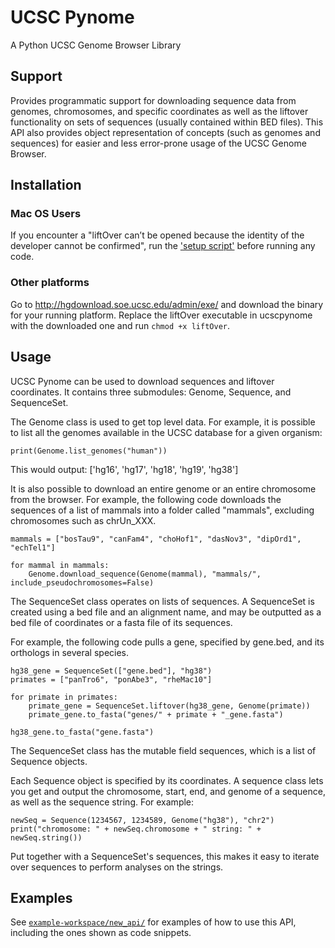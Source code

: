 # UCSC Pynome

 A Python UCSC Genome Browser Library
 
## Support
 
 Provides programmatic support for downloading sequence data from genomes, chromosomes, and specific coordinates as well as the liftover functionality on sets of sequences (usually contained within BED files). This API also provides object representation of concepts (such as genomes and sequences) for easier and less error-prone usage of the UCSC Genome Browser.
 
## Installation
 
### Mac OS Users
If you encounter a "liftOver can’t be opened because the identity of the developer cannot be confirmed", run the ['setup script'](/ucscpynome/setup.sh) before running any code.

### Other platforms
Go to http://hgdownload.soe.ucsc.edu/admin/exe/ and download the binary for your running platform. Replace the liftOver executable in ucscpynome with the downloaded one and run `chmod +x liftOver`.

## Usage

UCSC Pynome can be used to download sequences and liftover coordinates. It contains three submodules: Genome, Sequence, and SequenceSet.

The Genome class is used to get top level data. For example, it is possible to list all the genomes available in the UCSC database for a given organism:

```
print(Genome.list_genomes("human"))
```

This would output: ['hg16', 'hg17', 'hg18', 'hg19', 'hg38']

It is also possible to download an entire genome or an entire chromosome from the browser. For example, the following code downloads the sequences of a list of mammals into a folder called "mammals", excluding chromosomes such as chrUn_XXX.

```
mammals = ["bosTau9", "canFam4", "choHof1", "dasNov3", "dipOrd1", "echTel1"]

for mammal in mammals:
    Genome.download_sequence(Genome(mammal), "mammals/", include_pseudochromosomes=False)
```

The SequenceSet class operates on lists of sequences. A SequenceSet is created using a bed file and an alignment name, and may be outputted as a bed file of coordinates or a fasta file of its sequences.

For example, the following code pulls a gene, specified by gene.bed, and its orthologs in several species.

```
hg38_gene = SequenceSet(["gene.bed"], "hg38")
primates = ["panTro6", "ponAbe3", "rheMac10"]

for primate in primates:
    primate_gene = SequenceSet.liftover(hg38_gene, Genome(primate))
    primate_gene.to_fasta("genes/" + primate + "_gene.fasta")

hg38_gene.to_fasta("gene.fasta")
```

The SequenceSet class has the mutable field sequences, which is a list of Sequence objects.

Each Sequence object is specified by its coordinates. A sequence class lets you get and output the chromosome, start, end, and genome of a sequence, as well as the sequence string. For example:

```        
newSeq = Sequence(1234567, 1234589, Genome("hg38"), "chr2")
print("chromosome: " + newSeq.chromosome + " string: " + newSeq.string())
```

Put together with a SequenceSet's sequences, this makes it easy to iterate over sequences to perform analyses on the strings.

## Examples

See [`example-workspace/new_api/`](/example-workspace/new_api) for examples of how to use this API, including the ones shown as code snippets.







